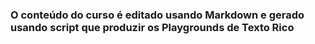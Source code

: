 ### O conteúdo do curso é editado usando Markdown e gerado usando script que produzir os Playgrounds de Texto Rico

